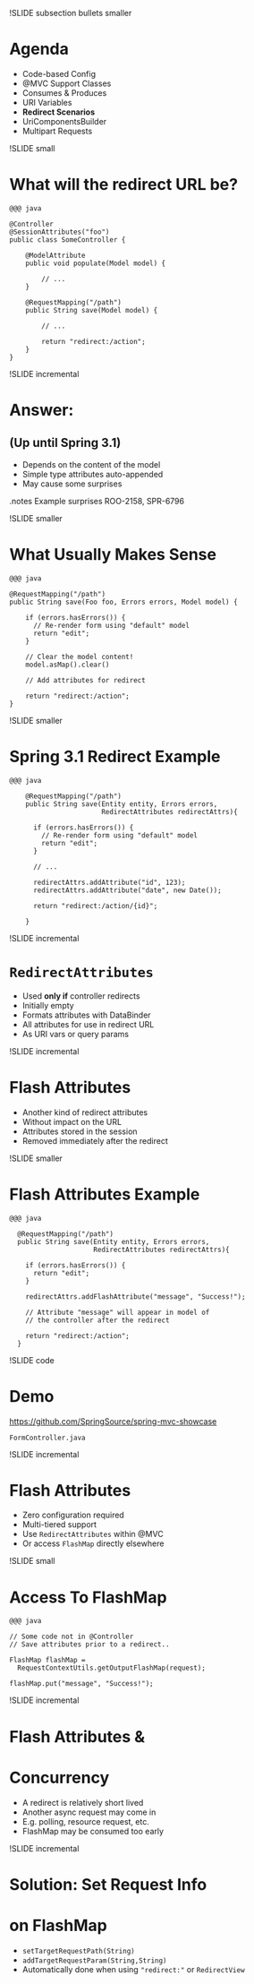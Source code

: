 
!SLIDE subsection bullets smaller
# Agenda

* Code-based Config
* @MVC Support Classes
* Consumes & Produces
* URI Variables
* __Redirect Scenarios__
* UriComponentsBuilder
* Multipart Requests

!SLIDE small
# What will the redirect URL be?

    @@@ java

    @Controller
    @SessionAttributes("foo")
    public class SomeController {

        @ModelAttribute
        public void populate(Model model) {

            // ...
        }

        @RequestMapping("/path")
        public String save(Model model) {

            // ...

            return "redirect:/action";
        }
    }

!SLIDE incremental
# Answer:
## (Up until Spring 3.1)

* Depends on the content of the model
* Simple type attributes auto-appended
* May cause some surprises

.notes Example surprises ROO-2158, SPR-6796

!SLIDE smaller
# What Usually Makes Sense

    @@@ java

    @RequestMapping("/path")
    public String save(Foo foo, Errors errors, Model model) {

        if (errors.hasErrors()) {
          // Re-render form using "default" model
          return "edit";
        }

        // Clear the model content!
        model.asMap().clear()

        // Add attributes for redirect

        return "redirect:/action";
    }

!SLIDE smaller
# Spring 3.1 Redirect Example

    @@@ java

        @RequestMapping("/path")
        public String save(Entity entity, Errors errors, 
                           RedirectAttributes redirectAttrs){

          if (errors.hasErrors()) {
            // Re-render form using "default" model
            return "edit"; 
          }

          // ...

          redirectAttrs.addAttribute("id", 123);
          redirectAttrs.addAttribute("date", new Date());

          return "redirect:/action/{id}";

        }

!SLIDE incremental
# `RedirectAttributes`

* Used __only if__ controller redirects
* Initially empty
* Formats attributes with DataBinder
* All attributes for use in redirect URL
* As URI vars or query params

!SLIDE incremental
# Flash Attributes

* Another kind of redirect attributes
* Without impact on the URL
* Attributes stored in the session
* Removed immediately after the redirect

!SLIDE smaller
# Flash Attributes Example

    @@@ java

      @RequestMapping("/path")
      public String save(Entity entity, Errors errors, 
                         RedirectAttributes redirectAttrs){

        if (errors.hasErrors()) {
          return "edit"; 
        }

        redirectAttrs.addFlashAttribute("message", "Success!");

        // Attribute "message" will appear in model of
        // the controller after the redirect

        return "redirect:/action";
      }

!SLIDE code
# Demo 

https://github.com/SpringSource/spring-mvc-showcase

`FormController.java`


!SLIDE incremental
# Flash Attributes

* Zero configuration required
* Multi-tiered support
* Use `RedirectAttributes` within @MVC
* Or access `FlashMap` directly elsewhere

!SLIDE small
# Access To FlashMap

    @@@ java

    // Some code not in @Controller
    // Save attributes prior to a redirect..

    FlashMap flashMap = 
      RequestContextUtils.getOutputFlashMap(request);
        
    flashMap.put("message", "Success!");


!SLIDE incremental
# Flash Attributes &
# Concurrency

* A redirect is relatively short lived
* Another async request may come in
* E.g. polling, resource request, etc.
* FlashMap may be consumed too early

!SLIDE incremental
# Solution: Set Request Info
# on FlashMap 

* `setTargetRequestPath(String)`
* `addTargetRequestParam(String,String)`
* Automatically done when using `"redirect:"` or `RedirectView`



